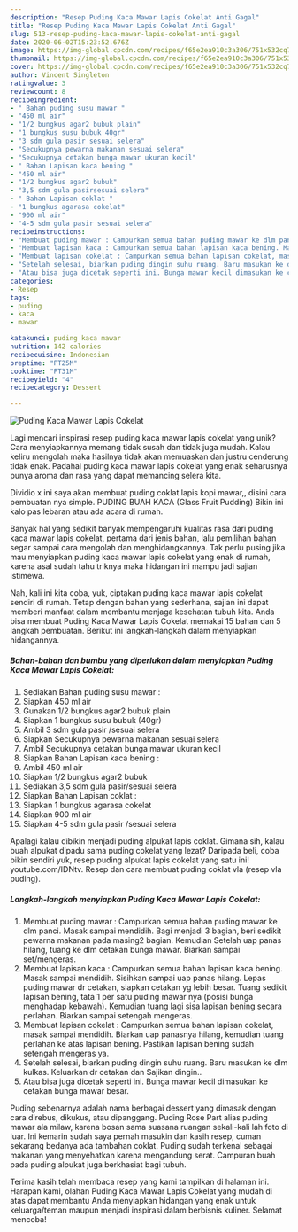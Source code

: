 ```yaml
---
description: "Resep Puding Kaca Mawar Lapis Cokelat Anti Gagal"
title: "Resep Puding Kaca Mawar Lapis Cokelat Anti Gagal"
slug: 513-resep-puding-kaca-mawar-lapis-cokelat-anti-gagal
date: 2020-06-02T15:23:52.676Z
image: https://img-global.cpcdn.com/recipes/f65e2ea910c3a306/751x532cq70/puding-kaca-mawar-lapis-cokelat-foto-resep-utama.jpg
thumbnail: https://img-global.cpcdn.com/recipes/f65e2ea910c3a306/751x532cq70/puding-kaca-mawar-lapis-cokelat-foto-resep-utama.jpg
cover: https://img-global.cpcdn.com/recipes/f65e2ea910c3a306/751x532cq70/puding-kaca-mawar-lapis-cokelat-foto-resep-utama.jpg
author: Vincent Singleton
ratingvalue: 3
reviewcount: 8
recipeingredient:
- " Bahan puding susu mawar "
- "450 ml air"
- "1/2 bungkus agar2 bubuk plain"
- "1 bungkus susu bubuk 40gr"
- "3 sdm gula pasir sesuai selera"
- "Secukupnya pewarna makanan sesuai selera"
- "Secukupnya cetakan bunga mawar ukuran kecil"
- " Bahan Lapisan kaca bening "
- "450 ml air"
- "1/2 bungkus agar2 bubuk"
- "3,5 sdm gula pasirsesuai selera"
- " Bahan Lapisan coklat "
- "1 bungkus agarasa cokelat"
- "900 ml air"
- "4-5 sdm gula pasir sesuai selera"
recipeinstructions:
- "Membuat puding mawar : Campurkan semua bahan puding mawar ke dlm panci. Masak sampai mendidih. Bagi menjadi 3 bagian, beri sedikit pewarna makanan pada masing2 bagian. Kemudian Setelah uap panas hilang, tuang ke dlm cetakan bunga mawar. Biarkan sampai set/mengeras."
- "Membuat lapisan kaca : Campurkan semua bahan lapisan kaca bening. Masak sampai mendidih. Sisihkan sampai uap panas hilang. Lepas puding mawar dr cetakan, siapkan cetakan yg lebih besar. Tuang sedikit lapisan bening, tata 1 per satu puding mawar nya (posisi bunga menghadap kebawah). Kemudian tuang lagi sisa lapisan bening secara perlahan. Biarkan sampai setengah mengeras."
- "Membuat lapisan cokelat : Campurkan semua bahan lapisan cokelat, masak sampai mendidih. Biarkan uap panasnya hilang, kemudian tuang perlahan ke atas lapisan bening. Pastikan lapisan bening sudah setengah mengeras ya."
- "Setelah selesai, biarkan puding dingin suhu ruang. Baru masukan ke dlm kulkas. Keluarkan dr cetakan dan Sajikan dingin.."
- "Atau bisa juga dicetak seperti ini. Bunga mawar kecil dimasukan ke cetakan bunga mawar besar."
categories:
- Resep
tags:
- puding
- kaca
- mawar

katakunci: puding kaca mawar 
nutrition: 142 calories
recipecuisine: Indonesian
preptime: "PT25M"
cooktime: "PT31M"
recipeyield: "4"
recipecategory: Dessert

---
```



![Puding Kaca Mawar Lapis Cokelat](https://img-global.cpcdn.com/recipes/f65e2ea910c3a306/751x532cq70/puding-kaca-mawar-lapis-cokelat-foto-resep-utama.jpg)

Lagi mencari inspirasi resep puding kaca mawar lapis cokelat yang unik? Cara menyiapkannya memang tidak susah dan tidak juga mudah. Kalau keliru mengolah maka hasilnya tidak akan memuaskan dan justru cenderung tidak enak. Padahal puding kaca mawar lapis cokelat yang enak seharusnya punya aroma dan rasa yang dapat memancing selera kita.

Dividio x ini saya akan membuat puding coklat lapis kopi mawar,, disini cara pembuatan nya simple. PUDING BUAH KACA (Glass Fruit Pudding) Bikin ini kalo pas lebaran atau ada acara di rumah.

Banyak hal yang sedikit banyak mempengaruhi kualitas rasa dari puding kaca mawar lapis cokelat, pertama dari jenis bahan, lalu pemilihan bahan segar sampai cara mengolah dan menghidangkannya. Tak perlu pusing jika mau menyiapkan puding kaca mawar lapis cokelat yang enak di rumah, karena asal sudah tahu triknya maka hidangan ini mampu jadi sajian istimewa.


Nah, kali ini kita coba, yuk, ciptakan puding kaca mawar lapis cokelat sendiri di rumah. Tetap dengan bahan yang sederhana, sajian ini dapat memberi manfaat dalam membantu menjaga kesehatan tubuh kita. Anda bisa membuat Puding Kaca Mawar Lapis Cokelat memakai 15 bahan dan 5 langkah pembuatan. Berikut ini langkah-langkah dalam menyiapkan hidangannya.

<!--inarticleads1-->

##### Bahan-bahan dan bumbu yang diperlukan dalam menyiapkan Puding Kaca Mawar Lapis Cokelat:

1. Sediakan  Bahan puding susu mawar :
1. Siapkan 450 ml air
1. Gunakan 1/2 bungkus agar2 bubuk plain
1. Siapkan 1 bungkus susu bubuk (40gr)
1. Ambil 3 sdm gula pasir /sesuai selera
1. Siapkan Secukupnya pewarna makanan sesuai selera
1. Ambil Secukupnya cetakan bunga mawar ukuran kecil
1. Siapkan  Bahan Lapisan kaca bening :
1. Ambil 450 ml air
1. Siapkan 1/2 bungkus agar2 bubuk
1. Sediakan 3,5 sdm gula pasir/sesuai selera
1. Siapkan  Bahan Lapisan coklat :
1. Siapkan 1 bungkus agarasa cokelat
1. Siapkan 900 ml air
1. Siapkan 4-5 sdm gula pasir /sesuai selera


Apalagi kalau dibikin menjadi puding alpukat lapis coklat. Gimana sih, kalau buah alpukat dipadu sama puding cokelat yang lezat? Daripada beli, coba bikin sendiri yuk, resep puding alpukat lapis cokelat yang satu ini! youtube.com/IDNtv. Resep dan cara membuat puding coklat vla (resep vla puding). 

<!--inarticleads2-->

##### Langkah-langkah menyiapkan Puding Kaca Mawar Lapis Cokelat:

1. Membuat puding mawar : Campurkan semua bahan puding mawar ke dlm panci. Masak sampai mendidih. Bagi menjadi 3 bagian, beri sedikit pewarna makanan pada masing2 bagian. Kemudian Setelah uap panas hilang, tuang ke dlm cetakan bunga mawar. Biarkan sampai set/mengeras.
1. Membuat lapisan kaca : Campurkan semua bahan lapisan kaca bening. Masak sampai mendidih. Sisihkan sampai uap panas hilang. Lepas puding mawar dr cetakan, siapkan cetakan yg lebih besar. Tuang sedikit lapisan bening, tata 1 per satu puding mawar nya (posisi bunga menghadap kebawah). Kemudian tuang lagi sisa lapisan bening secara perlahan. Biarkan sampai setengah mengeras.
1. Membuat lapisan cokelat : Campurkan semua bahan lapisan cokelat, masak sampai mendidih. Biarkan uap panasnya hilang, kemudian tuang perlahan ke atas lapisan bening. Pastikan lapisan bening sudah setengah mengeras ya.
1. Setelah selesai, biarkan puding dingin suhu ruang. Baru masukan ke dlm kulkas. Keluarkan dr cetakan dan Sajikan dingin..
1. Atau bisa juga dicetak seperti ini. Bunga mawar kecil dimasukan ke cetakan bunga mawar besar.


Puding sebenarnya adalah nama berbagai dessert yang dimasak dengan cara direbus, dikukus, atau dipanggang. Puding Rose Part alias puding mawar ala milaw, karena bosan sama suasana ruangan sekali-kali lah foto di luar. Ini kemarin sudah saya pernah masukin dan kasih resep, cuman sekarang bedanya ada tambahan coklat. Puding sudah terkenal sebagai makanan yang menyehatkan karena mengandung serat. Campuran buah pada puding alpukat juga berkhasiat bagi tubuh. 

Terima kasih telah membaca resep yang kami tampilkan di halaman ini. Harapan kami, olahan Puding Kaca Mawar Lapis Cokelat yang mudah di atas dapat membantu Anda menyiapkan hidangan yang enak untuk keluarga/teman maupun menjadi inspirasi dalam berbisnis kuliner. Selamat mencoba!
